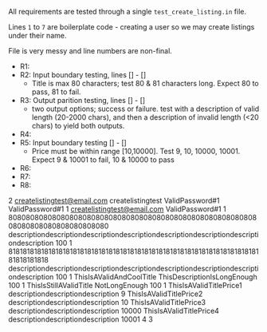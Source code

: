 All requirements are tested through a single `test_create_listing.in` file.

Lines `1` to `7` are boilerplate code - creating a user so we may create listings under their name.

File is very messy and line numbers are non-final.

- R1:
- R2: Input boundary testing, lines [] - []
	- Title is max 80 characters; test 80 & 81 characters long. Expect 80 to pass, 81 to fail.
- R3: Output parition testing, lines [] - []
	- two output options; success or failure. test with a description of valid length (20-2000 chars), and then a description of invalid length (<20 chars) to yield both outputs.
- R4:
- R5: Input boundary testing [] - []
	- Price must be within range [10,10000]. Test 9, 10, 10000, 10001. Expect 9 & 10001 to fail, 10 & 10000 to pass
- R6:
- R7:
- R8:


2
createlistingtest@email.com
createlistingtest
ValidPassword#1
ValidPassword#1
1
createlistingtest@email.com
ValidPassword#1
1
80808080808080808080808080808080808080808080808080808080808080808080808080808080
descriptiondescriptiondescriptiondescriptiondescriptiondescriptiondescriptiondescription
100
1
818181818181818181818181818181818181818181818181818181818181818181818181818181818
descriptiondescriptiondescriptiondescriptiondescriptiondescriptiondescriptiondescription
100
1
ThisIsAValidAndCoolTitle
ThisDescriptionIsLongEnough
100
1
ThisIsStillAValidTitle
NotLongEnough
100
1
ThisIsAValidTitlePrice1
descriptiondescriptiondescription
9
ThisIsAValidTitlePrice2
descriptiondescriptiondescription
10
ThisIsAValidTitlePrice3
descriptiondescriptiondescription
10000
ThisIsAValidTitlePrice4
descriptiondescriptiondescription
10001
4
3